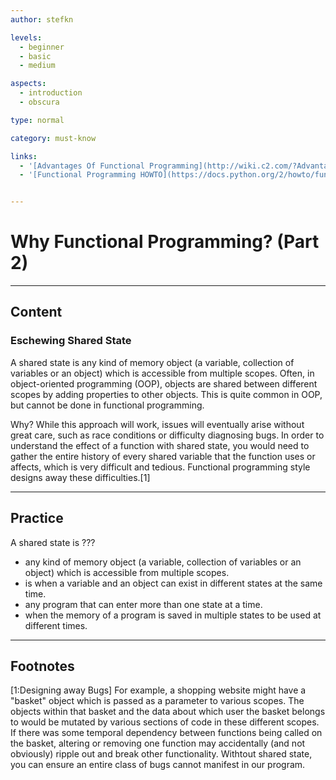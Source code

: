 ```yaml
---
author: stefkn

levels:
  - beginner
  - basic
  - medium

aspects:
  - introduction
  - obscura

type: normal

category: must-know

links:
  - '[Advantages Of Functional Programming](http://wiki.c2.com/?AdvantagesOfFunctionalProgramming){website}'
  - '[Functional Programming HOWTO](https://docs.python.org/2/howto/functional.html){website}'


---
```


# Why Functional Programming? (Part 2)

---
## Content

### Eschewing Shared State

A shared state is any kind of memory object (a variable, collection of variables or an object) which is accessible from multiple scopes. Often, in object-oriented programming (OOP), objects are shared between different scopes by adding properties to other objects. This is quite common in OOP, but cannot be done in functional programming.

Why? While this approach will work, issues will eventually arise without great care, such as race conditions or difficulty diagnosing bugs. In order to understand the effect of a function with shared state, you would need to gather the entire history of every shared variable that the function uses or affects, which is very difficult and tedious. Functional programming style designs away these difficulties.[1]

---
## Practice

A shared state is ???

* any kind of memory object (a variable, collection of variables or an object) which is accessible from multiple scopes.
* is when a variable and an object can exist in different states at the same time.
* any program that can enter more than one state at a time.
* when the memory of a program is saved in multiple states to be used at different times.


---
## Footnotes
[1:Designing away Bugs]
For example, a shopping website might have a "basket" object which is passed as a parameter to various scopes. The objects within that basket and the data about which user the basket belongs to would be mutated by various sections of code in these different scopes. If there was some temporal dependency between functions being called on the basket, altering or removing one function may accidentally (and not obviously) ripple out and break other functionality. Withtout shared state, you can ensure an entire class of bugs cannot manifest in our program.
